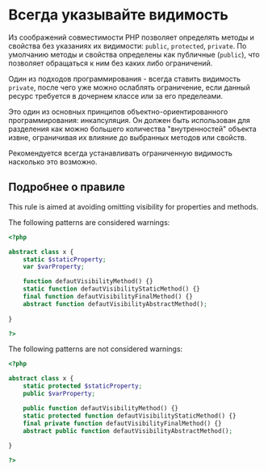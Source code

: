 <!-- Хорошая практика -->
# Всегда указывайте видимость

Из соображений совместимости PHP позволяет определять методы и свойства без указаниях их видимости: `public`, 
`protected`, `private`. По умолчанию методы и свойства определены как публичные (`public`), что позволяет обращаться к 
ним без каких либо ограничений.

Один из подходов программирования - всегда ставить видимость `private`, после чего уже можно ослаблять ограничение, 
если данный ресурс требуется в дочернем классе или за его пределеами.

Это один из основных принципов объектно-ориентированного программирования: инкапсуляция. Он должен быть использован для 
разделения как можно большего количества "внутренностей" объекта извне, ограничивая их влияние до выбранных методов или 
свойств.

Рекомендуется всегда устанавливать ограниченную видимость насколько это возможно.

## Подробнее о правиле

This rule is aimed at avoiding omitting visibility for properties and methods.

The following patterns are considered warnings:

```php
<?php

abstract class x {
	static $staticProperty;
	var $varProperty;

	function defautVisibilityMethod() {}
	static function defautVisibilityStaticMethod() {}
	final function defautVisibilityFinalMethod() {}
	abstract function defautVisibilityAbstractMethod();
	
}

?>
```

The following patterns are not considered warnings:

```php
<?php

abstract class x {
	static protected $staticProperty;
	public $varProperty;

	public function defautVisibilityMethod() {}
	static protected function defautVisibilityStaticMethod() {}
	final private function defautVisibilityFinalMethod() {}
	abstract public function defautVisibilityAbstractMethod();
	
}

?>
```

<!--
### Options

## When Not To Use It

## Further Readings
-->

